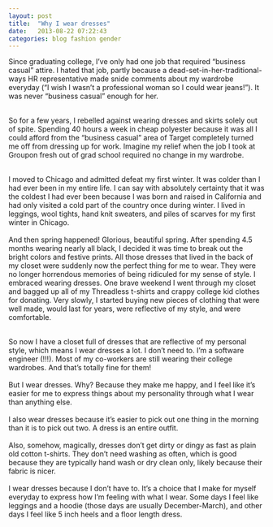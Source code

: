 ```yaml
---
layout: post
title:  "Why I wear dresses"
date:   2013-08-22 07:22:43
categories: blog fashion gender
---
```


Since graduating college, I’ve only had one job that required “business casual” attire. I hated that job, partly because a dead-set-in-her-traditional-ways HR representative made snide comments about my wardrobe everyday (“I wish I wasn’t a professional woman so I could wear jeans!”). It was never “business casual” enough for her. <br><br>

So for a few years, I rebelled against wearing dresses and skirts solely out of spite. Spending 40 hours a week in cheap polyester because it was all I could afford from the “business casual” area of Target completely turned me off from dressing up for work. Imagine my relief when the job I took at Groupon fresh out of grad school required no change in my wardrobe. <br><br>

I moved to Chicago and admitted defeat my first winter. It was colder than I had ever been in my entire life. I can say with absolutely certainty that it was the coldest I had ever been because I was born and raised in California and had only visited a cold part of the country once during winter. I lived in leggings, wool tights, hand knit sweaters, and piles of scarves for my first winter in Chicago.
<br><br>
And then spring happened! Glorious, beautiful spring. After spending 4.5 months wearing nearly all black, I decided it was time to break out the bright colors and festive prints. All those dresses that lived in the back of my closet were suddenly now the perfect thing for me to wear. They were no longer horrendous memories of being ridiculed for my sense of style. I embraced wearing dresses. One brave weekend I went through my closet and bagged up all of my Threadless t-shirts and crappy college kid clothes for donating. Very slowly, I started buying new pieces of clothing that were well made, would last for years, were reflective of my style, and were comfortable.<br><br>

So now I have a closet full of dresses that are reflective of my personal style, which means I wear dresses a lot. I don’t need to. I’m a software engineer (!!!). Most of my co-workers are still wearing their college wardrobes. And that’s totally fine for them! 
<br><br>
But I wear dresses. Why? Because they make me happy, and I feel like it’s easier for me to express things about my personality through what I wear than anything else.
<br><br>
I also wear dresses because it’s easier to pick out one thing in the morning than it is to pick out two. A dress is an entire outfit. 
<br><br>
Also, somehow, magically, dresses don’t get dirty or dingy as fast as plain old cotton t-shirts. They don’t need washing as often, which is good because they are typically hand wash or dry clean only, likely because their fabric is nicer.
<br><br>
I wear dresses because I don’t have to. It’s a choice that I make for myself everyday to express how I’m feeling with what I wear. Some days I feel like leggings and a hoodie (those days are usually December-March), and other days I feel like 5 inch heels and a floor length dress. 
